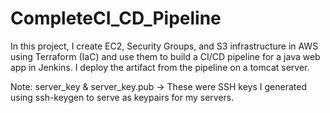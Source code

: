 # CompleteCI_CD_Pipeline
In this project, I create EC2, Security Groups, and S3 infrastructure in AWS using Terraform (IaC) and use them to build a CI/CD pipeline for a java web app in Jenkins. I deploy the artifact from the pipeline on a tomcat server.

Note: server_key & server_key.pub -> These were SSH keys I generated using ssh-keygen to serve as keypairs for my servers.
